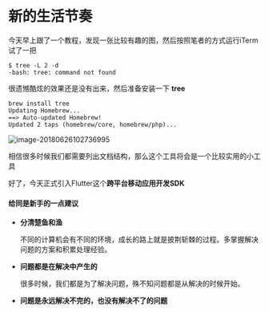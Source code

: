 # 新的生活节奏

今天早上跟了一个教程，发现一张比较有趣的图，然后按照笔者的方式运行iTerm试了一把

```
$ tree -L 2 -d
-bash: tree: command not found
```

很遗憾酷炫的效果还是没有出来，然后准备安装一下 **tree**

```
brew install tree
Updating Homebrew...
==> Auto-updated Homebrew!
Updated 2 taps (homebrew/core, homebrew/php)...
```

![image-20180626102736995](/var/folders/b4/xqmc_2fs77z72dfn3px48_500000gn/T/abnerworks.Typora/image-20180626102736995.png) 



相信很多时候我们都需要列出文档结构，那么这个工具将会是一个比较实用的小工具



好了，今天正式引入Flutter这个**跨平台移动应用开发SDK**



#### 给同是新手的一点建议

- **分清楚鱼和渔** 

  不同的计算机会有不同的环境，成长的路上就是披荆斩棘的过程。多掌握解决问题的方案和积累处理经验。

- **问题都是在解决中产生的**

  很多时候，我们都是为了解决问题，殊不知问题都是从解决的时候开始。

- **问题是永远解决不完的，也没有解决不了的问题**

